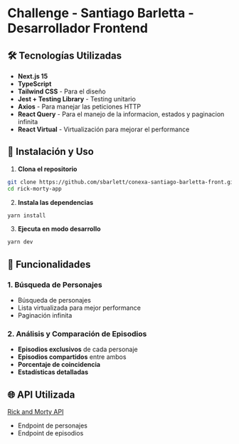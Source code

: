 # Challenge - Santiago Barletta - Desarrollador Frontend

## 🛠️ Tecnologías Utilizadas
- **Next.js 15**
- **TypeScript** 
- **Tailwind CSS** - Para el diseño
- **Jest + Testing Library** - Testing unitario
- **Axios** - Para manejar las peticiones HTTP
- **React Query** - Para el manejo de la informacion, estados y paginacion infinita
- **React Virtual** - Virtualización para mejorar el performance

## 🚀 Instalación y Uso

1. **Clona el repositorio**
```bash
git clone https://github.com/sbarlett/conexa-santiago-barletta-front.git
cd rick-morty-app
```

2. **Instala las dependencias**
```bash
yarn install
```

3. **Ejecuta en modo desarrollo**
```bash
yarn dev
```

## 📱 Funcionalidades

### 1. Búsqueda de Personajes
- Búsqueda de personajes
- Lista virtualizada para mejor performance
- Paginación infinita

### 2. Análisis y Comparación de Episodios
- **Episodios exclusivos** de cada personaje
- **Episodios compartidos** entre ambos
- **Porcentaje de coincidencia**
- **Estadísticas detalladas**

## 🌐 API Utilizada

[Rick and Morty API](https://rickandmortyapi.com/)
- Endpoint de personajes
- Endpoint de episodios